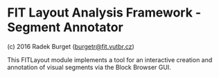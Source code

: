 FIT Layout Analysis Framework - Segment Annotator
=================================================
(c) 2016 Radek Burget (burgetr@fit.vutbr.cz)

This FITLayout module implements a tool for an interactive creation and annotation of visual segments via the Block Browser GUI.
